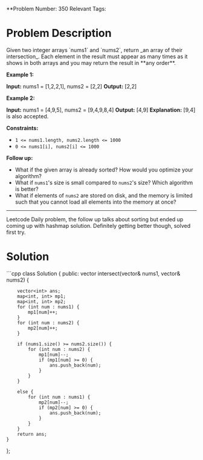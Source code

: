 
**Problem Number: 350
Relevant Tags:
<h1> Problem Description </h1>
Given two integer arrays `nums1` and `nums2`, return _an array of their intersection_. Each element in the result must appear as many times as it shows in both arrays and you may return the result in **any order**.

**Example 1:**

**Input:** nums1 = [1,2,2,1], nums2 = [2,2]
**Output:** [2,2]

**Example 2:**

**Input:** nums1 = [4,9,5], nums2 = [9,4,9,8,4]
**Output:** [4,9]
**Explanation:** [9,4] is also accepted.

**Constraints:**

- `1 <= nums1.length, nums2.length <= 1000`
- `0 <= nums1[i], nums2[i] <= 1000`

**Follow up:**

- What if the given array is already sorted? How would you optimize your algorithm?
- What if `nums1`'s size is small compared to `nums2`'s size? Which algorithm is better?
- What if elements of `nums2` are stored on disk, and the memory is limited such that you cannot load all elements into the memory at once?

-----
Leetcode Daily problem, the follow up talks about sorting but ended up coming up with hashmap solution. Definitely getting better though, solved first try.

<h1> Solution </h1>
```cpp
class Solution {
public:
    vector<int> intersect(vector<int>& nums1, vector<int>& nums2) {

        vector<int> ans;
        map<int, int> mp1;
        map<int, int> mp2;
        for (int num : nums1) {
            mp1[num]++;
        }
        for (int num : nums2) {
            mp2[num]++;
        }

        if (nums1.size() >= nums2.size()) {
            for (int num : nums2) {
                mp1[num]--;
                if (mp1[num] >= 0) {
                    ans.push_back(num);
                }
            }
        }

        else {
            for (int num : nums1) {
                mp2[num]--;
                if (mp2[num] >= 0) {
                    ans.push_back(num);
                }
            }
        }
        return ans;
    }
};
```